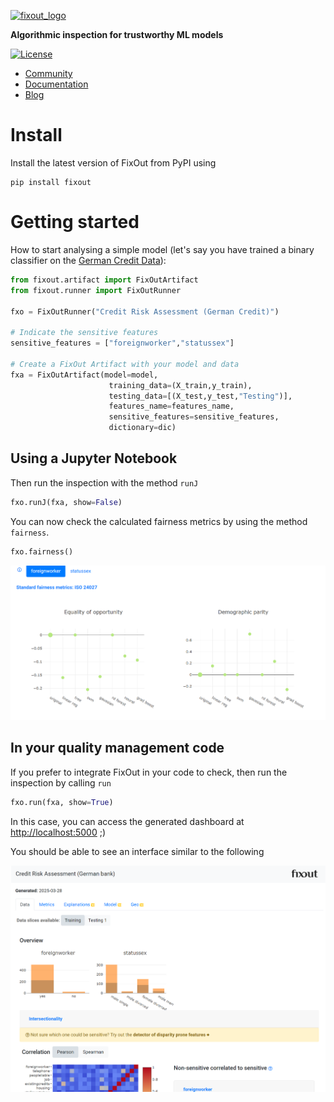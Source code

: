 <a href="http://fixout.fr"><img alt="fixout_logo" src="https://asilvaguilherme4.files.wordpress.com/2023/08/fixout-1.png?w=128"></a>

<b>Algorithmic inspection for trustworthy ML models</b>

[![License](https://img.shields.io/badge/License-BSD_3--Clause-blue.svg)](https://opensource.org/licenses/BSD-3-Clause)

<ul>
  <li><a href="https://groups.google.com/g/fixout" target="_blank" rel="noopener">Community</a></li>
  <li><a href="https://fixouttech.github.io/fixout_api_docs" target="_blank" rel="noopener">Documentation</a></li>
  <li><a href="https://fixout.fr/blog/" target="_blank" rel="noopener">Blog</a></li>
</ul>


# Install

Install the latest version of FixOut from PyPI using 

```shell
pip install fixout
```


# Getting started

How to start analysing a simple model (let's say you have trained a binary classifier on the [German Credit Data](https://archive.ics.uci.edu/dataset/144/statlog+german+credit+data)):


```python
from fixout.artifact import FixOutArtifact
from fixout.runner import FixOutRunner

fxo = FixOutRunner("Credit Risk Assessment (German Credit)") 

# Indicate the sensitive features
sensitive_features = ["foreignworker","statussex"] 

# Create a FixOut Artifact with your model and data
fxa = FixOutArtifact(model=model,
                      training_data=(X_train,y_train), 
                      testing_data=[(X_test,y_test,"Testing")],
                      features_name=features_name,
                      sensitive_features=sensitive_features,
                      dictionary=dic)
```

## Using a Jupyter Notebook

Then run the inspection with the method `runJ`
```python
fxo.runJ(fxa, show=False)
```

You can now check the calculated fairness metrics by using the method `fairness`.

```python
fxo.fairness()
```

![Fairness metrics](/img/fair_metrics.PNG)

## In your quality management code
 
If you prefer to integrate FixOut in your code to check, then run the inspection by calling `run`
```python
fxo.run(fxa, show=True)
```

In this case, you can access the generated dashboard at <a href="http://localhost:5000" target="_blank" rel="noopener">http://localhost:5000</a> ;)

You should be able to see an interface similar to the following 

![FixOut interface](/img/interface_data_2.PNG)
